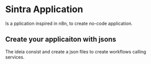 # Sintra Application

Is a pplication inspired in n8n, to create no-code application.


## Create your applicaiton with jsons
The ideia consist and create a json files to create workflows calling services.

